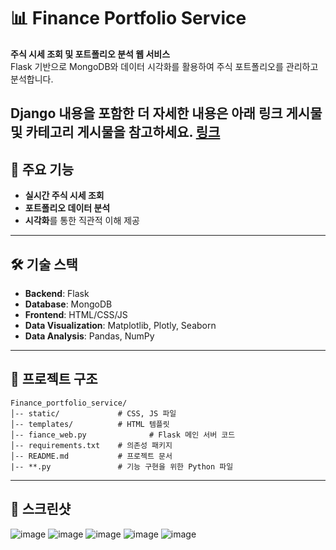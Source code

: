 # 📊 Finance Portfolio Service

**주식 시세 조회 및 포트폴리오 분석 웹 서비스**  
Flask 기반으로 MongoDB와 데이터 시각화를 활용하여 주식 포트폴리오를 관리하고 분석합니다.


Django 내용을 포함한 더 자세한 내용은 아래 링크 게시물 및 카테고리 게시물을 참고하세요.
[링크](https://blog.naver.com/mae_seok/222954977396)
---

## 🌟 주요 기능
- **실시간 주식 시세 조회**  
- **포트폴리오 데이터 분석**  
- **시각화**를 통한 직관적 이해 제공  

---

## 🛠 기술 스택
- **Backend**: Flask
- **Database**: MongoDB
- **Frontend**: HTML/CSS/JS
- **Data Visualization**: Matplotlib, Plotly, Seaborn
- **Data Analysis**: Pandas, NumPy

---

## 📂 프로젝트 구조
```plaintext
Finance_portfolio_service/
│-- static/             # CSS, JS 파일
│-- templates/          # HTML 템플릿
│-- fiance_web.py              # Flask 메인 서버 코드
│-- requirements.txt    # 의존성 패키지
│-- README.md           # 프로젝트 문서
|-- **.py               # 기능 구현을 위한 Python 파일
```

--- 

## 📸 스크린샷
![image](https://github.com/user-attachments/assets/44400b87-1857-480a-af28-a21c49f4ad7c)
![image](https://github.com/user-attachments/assets/43056098-dfb6-4812-92fc-9606db8293c7)
![image](https://github.com/user-attachments/assets/e047e987-acb1-4aef-b668-e7111354c418)
![image](https://github.com/user-attachments/assets/058a78d4-d468-4d4b-bd92-b4cf13a5ecbc)
![image](https://github.com/user-attachments/assets/11a43f93-d7cc-4693-93eb-82527a4ebbca)
